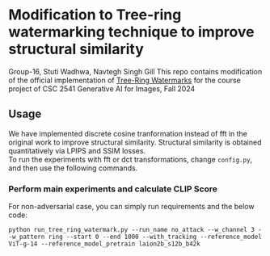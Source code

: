 # Modification to Tree-ring watermarking technique to improve structural similarity
Group-16, Stuti Wadhwa, Navtegh Singh Gill
This repo contains modification of the official implementation of [Tree-Ring Watermarks](http://arxiv.org/abs/2305.20030) for the course project of CSC 2541 Generative AI for Images, Fall 2024 

## Usage
We have implemented discrete cosine tranformation instead of fft in the original work to improve structural similarity. Structural similarity is obtained quantitatively via LPIPS and SSIM losses.  
To run the experiments with fft or dct transformations, change `config.py`, and then use the following commands.
### Perform main experiments and calculate CLIP Score
For non-adversarial case, you can simply run requirements and the below code:
```
python run_tree_ring_watermark.py --run_name no_attack --w_channel 3 --w_pattern ring --start 0 --end 1000 --with_tracking --reference_model ViT-g-14 --reference_model_pretrain laion2b_s12b_b42k
```
